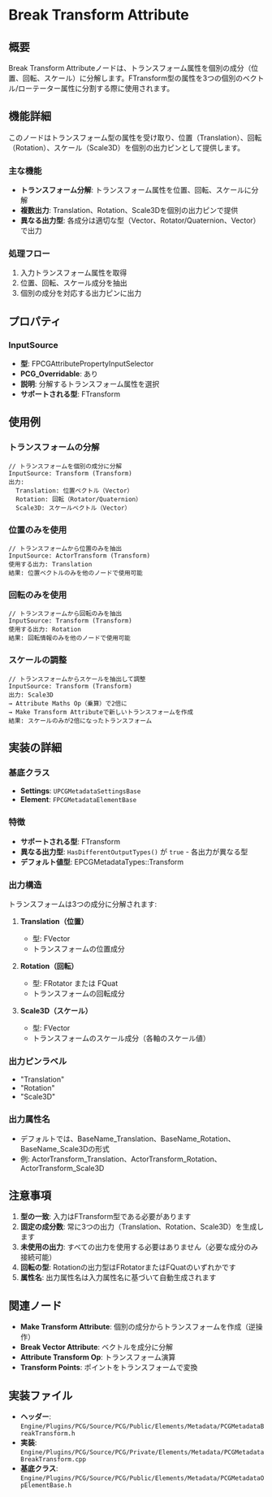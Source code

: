 # Break Transform Attribute

## 概要
Break Transform Attributeノードは、トランスフォーム属性を個別の成分（位置、回転、スケール）に分解します。FTransform型の属性を3つの個別のベクトル/ローテーター属性に分割する際に使用されます。

## 機能詳細
このノードはトランスフォーム型の属性を受け取り、位置（Translation）、回転（Rotation）、スケール（Scale3D）を個別の出力ピンとして提供します。

### 主な機能
- **トランスフォーム分解**: トランスフォーム属性を位置、回転、スケールに分解
- **複数出力**: Translation、Rotation、Scale3Dを個別の出力ピンで提供
- **異なる出力型**: 各成分は適切な型（Vector、Rotator/Quaternion、Vector）で出力

### 処理フロー
1. 入力トランスフォーム属性を取得
2. 位置、回転、スケール成分を抽出
3. 個別の成分を対応する出力ピンに出力

## プロパティ

### InputSource
- **型**: FPCGAttributePropertyInputSelector
- **PCG_Overridable**: あり
- **説明**: 分解するトランスフォーム属性を選択
- **サポートされる型**: FTransform

## 使用例

### トランスフォームの分解
```
// トランスフォームを個別の成分に分解
InputSource: Transform (Transform)
出力:
  Translation: 位置ベクトル（Vector）
  Rotation: 回転（Rotator/Quaternion）
  Scale3D: スケールベクトル（Vector）
```

### 位置のみを使用
```
// トランスフォームから位置のみを抽出
InputSource: ActorTransform (Transform)
使用する出力: Translation
結果: 位置ベクトルのみを他のノードで使用可能
```

### 回転のみを使用
```
// トランスフォームから回転のみを抽出
InputSource: Transform (Transform)
使用する出力: Rotation
結果: 回転情報のみを他のノードで使用可能
```

### スケールの調整
```
// トランスフォームからスケールを抽出して調整
InputSource: Transform (Transform)
出力: Scale3D
→ Attribute Maths Op（乗算）で2倍に
→ Make Transform Attributeで新しいトランスフォームを作成
結果: スケールのみが2倍になったトランスフォーム
```

## 実装の詳細

### 基底クラス
- **Settings**: `UPCGMetadataSettingsBase`
- **Element**: `FPCGMetadataElementBase`

### 特徴
- **サポートされる型**: FTransform
- **異なる出力型**: `HasDifferentOutputTypes()` が `true` - 各出力が異なる型
- **デフォルト値型**: EPCGMetadataTypes::Transform

### 出力構造
トランスフォームは3つの成分に分解されます:

1. **Translation（位置）**
   - 型: FVector
   - トランスフォームの位置成分

2. **Rotation（回転）**
   - 型: FRotator または FQuat
   - トランスフォームの回転成分

3. **Scale3D（スケール）**
   - 型: FVector
   - トランスフォームのスケール成分（各軸のスケール値）

### 出力ピンラベル
- "Translation"
- "Rotation"
- "Scale3D"

### 出力属性名
- デフォルトでは、BaseName_Translation、BaseName_Rotation、BaseName_Scale3Dの形式
- 例: ActorTransform_Translation、ActorTransform_Rotation、ActorTransform_Scale3D

## 注意事項

1. **型の一致**: 入力はFTransform型である必要があります
2. **固定の成分数**: 常に3つの出力（Translation、Rotation、Scale3D）を生成します
3. **未使用の出力**: すべての出力を使用する必要はありません（必要な成分のみ接続可能）
4. **回転の型**: Rotationの出力型はFRotatorまたはFQuatのいずれかです
5. **属性名**: 出力属性名は入力属性名に基づいて自動生成されます

## 関連ノード
- **Make Transform Attribute**: 個別の成分からトランスフォームを作成（逆操作）
- **Break Vector Attribute**: ベクトルを成分に分解
- **Attribute Transform Op**: トランスフォーム演算
- **Transform Points**: ポイントをトランスフォームで変換

## 実装ファイル
- **ヘッダー**: `Engine/Plugins/PCG/Source/PCG/Public/Elements/Metadata/PCGMetadataBreakTransform.h`
- **実装**: `Engine/Plugins/PCG/Source/PCG/Private/Elements/Metadata/PCGMetadataBreakTransform.cpp`
- **基底クラス**: `Engine/Plugins/PCG/Source/PCG/Public/Elements/Metadata/PCGMetadataOpElementBase.h`

